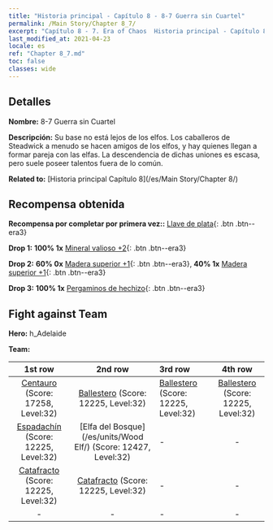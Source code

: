 ```yaml
---
title: "Historia principal - Capítulo 8 - 8-7 Guerra sin Cuartel"
permalink: /Main Story/Chapter 8_7/
excerpt: "Capítulo 8 - 7. Era of Chaos  Historia principal - Capítulo 8_7. 8-7 Guerra sin Cuartel"
last_modified_at: 2021-04-23
locale: es
ref: "Chapter 8_7.md"
toc: false
classes: wide
---
```


## Detalles

 **Nombre:** 8-7 Guerra sin Cuartel

 **Descripción:** Su base no está lejos de los elfos. Los caballeros de Steadwick a menudo se hacen amigos de los elfos, y hay quienes llegan a formar pareja con las elfas. La descendencia de dichas uniones es escasa, pero suele poseer talentos fuera de lo común.

 **Related to:** [Historia principal Capítulo 8](/es/Main Story/Chapter 8/)

## Recompensa obtenida

 **Recompensa por completar por primera vez::** [Llave de plata](/ItemsES/con_693/){: .btn .btn--era3}

 **Drop 1:** **100% 1x** [Mineral valioso +2](/ItemsES/mat_26/){: .btn .btn--era3}

 **Drop 2:** **60% 0x** [Madera superior +1](/ItemsES/mat_20/){: .btn .btn--era3}, **40% 1x** [Madera superior +1](/ItemsES/mat_20/){: .btn .btn--era3}

 **Drop 3:** **100% 1x** [Pergaminos de hechizo](/ItemsES/con_694/){: .btn .btn--era3}


## Fight against Team
 **Hero:** h_Adelaide

 **Team:**


  | 1st row | 2nd row | 3rd row | 4th row |
  |:----:|:----:|:----|:----:|
  | [Centauro](/es/units/Centaur/) (Score: 17258, Level:32)  | [Ballestero](/es/units/Marksman/) (Score: 12225, Level:32)  | [Ballestero](/es/units/Marksman/) (Score: 12225, Level:32)  | [Ballestero](/es/units/Marksman/) (Score: 12225, Level:32)  |
  | [Espadachín](/es/units/Swordsman/) (Score: 12225, Level:32)  | [Elfa del Bosque](/es/units/Wood Elf/) (Score: 12427, Level:32)  | - | - |
  | [Catafracto](/es/units/Cavalier/) (Score: 12225, Level:32)  | [Catafracto](/es/units/Cavalier/) (Score: 12225, Level:32)  | - | - |
  | - | - | - | - |


